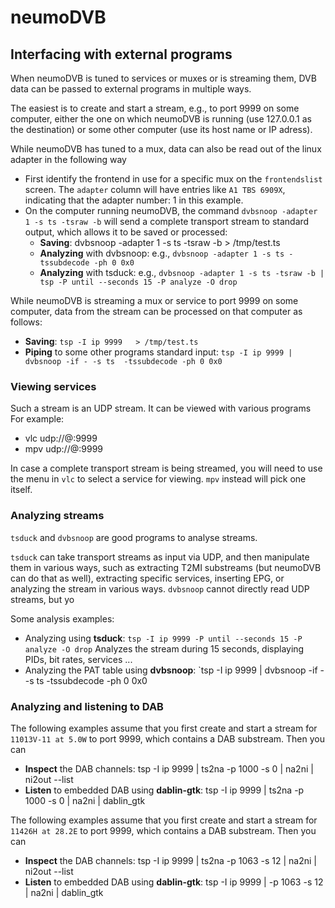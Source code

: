 # neumoDVB #

## Interfacing with external programs ##

When neumoDVB is tuned to services or muxes or is streaming them, DVB data can be passed to external
programs in multiple ways.

The easiest is to create and start a stream, e.g., to port 9999 on some computer, either the
one on which neumoDVB is running (use 127.0.0.1 as the destination) or some other computer (use its
host name or IP adress).


While neumoDVB has tuned to a mux, data can also be read out of the linux adapter in the following way

* First identify the frontend in use for a specific mux on the `frontendslist` screen. The `adapter` column
will have entries like `A1 TBS 6909X`, indicating that the adapter number: 1 in this example.
* On the computer running neumoDVB, the command `dvbsnoop -adapter 1 -s ts -tsraw -b` will send a complete transport
stream to standard output, which allows it to be saved or processed:
  * **Saving**:  dvbsnoop -adapter 1 -s ts -tsraw -b  > /tmp/test.ts
  * **Analyzing** with dvbsnoop: e.g., `dvbsnoop -adapter 1 -s ts -tssubdecode -ph 0 0x0`
  * **Analyzing** with tsduck: e.g., `dvbsnoop -adapter 1 -s ts -tsraw -b | tsp -P until --seconds 15 -P analyze -O drop`

While neumoDVB is streaming a mux or service to port 9999 on some computer, data from the stream can
be processed on that computer as follows:

* **Saving**:  `tsp -I ip 9999   > /tmp/test.ts`
* **Piping** to some other programs standard input:  `tsp -I ip 9999 | dvbsnoop -if - -s ts  -tssubdecode -ph 0 0x0`


### Viewing services ###
Such a stream is an UDP stream. It can be viewed with various programs
For example:

* vlc udp://@:9999
* mpv udp://@:9999

In case a complete transport stream is being streamed, you will need to use the menu in `vlc` to select
a service for viewing. `mpv` instead will pick one itself.

### Analyzing streams ###
`tsduck`  and `dvbsnoop` are good programs to analyse streams.

`tsduck` can take transport streams as input via UDP, and then manipulate them in various ways, such
as extracting T2MI substreams (but neumoDVB can do that as well), extracting specific services, inserting
EPG, or analyzing the stream in various ways. `dvbsnoop` cannot directly read UDP streams, but yo

Some analysis examples:

* Analyzing using **tsduck**: `tsp -I ip 9999 -P until --seconds 15 -P analyze -O drop` Analyzes the stream during 15 seconds, displaying PIDs, bit rates, services ...
* Analyzing the PAT table using **dvbsnoop**: `tsp -I ip 9999 | dvbsnoop -if - -s ts  -tssubdecode -ph 0 0x0


### Analyzing and listening to DAB ###
The following examples assume that you first create and start a stream for `11013V-11 at 5.0W` to port 9999, which contains
a DAB substream. Then you can

 * **Inspect** the DAB channels:  tsp -I ip 9999 | ts2na -p 1000 -s 0 | na2ni | ni2out --list
 * **Listen** to embedded DAB using **dablin-gtk**: tsp -I ip 9999 | ts2na -p 1000 -s 0 | na2ni | dablin_gtk


The following examples assume that you first create and start a stream for `11426H at 28.2E` to port 9999, which contains
a DAB substream. Then you can

 * **Inspect** the DAB channels:  tsp -I ip 9999 | ts2na -p 1063 -s 12 | na2ni | ni2out --list
 * **Listen** to embedded DAB using **dablin-gtk**: tsp -I ip 9999 | -p 1063 -s 12 | na2ni | dablin_gtk
